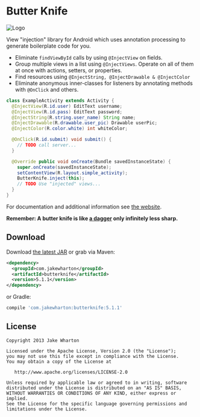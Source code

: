 Butter Knife
============

![Logo](website/static/logo.png)

View "injection" library for Android which uses annotation processing to generate boilerplate code
for you.

 * Eliminate `findViewById` calls by using `@InjectView` on fields.
 * Group multiple views in a list using `@InjectViews`. Operate on all of them at once with actions,
   setters, or properties.
 * Find resources using `@InjectString, @InjectDrawable & @InjectColor`
 * Eliminate anonymous inner-classes for listeners by annotating methods with `@OnClick` and others.

```java
class ExampleActivity extends Activity {
  @InjectView(R.id.user) EditText username;
  @InjectView(R.id.pass) EditText password;
  @InjectString(R.string.user_name) String name;
  @InjectDrawable(R.drawable.user_pic) Drawable userPic;
  @InjectColor(R.color.white) int whiteColor;

  @OnClick(R.id.submit) void submit() {
    // TODO call server...
  }

  @Override public void onCreate(Bundle savedInstanceState) {
    super.onCreate(savedInstanceState);
    setContentView(R.layout.simple_activity);
    ButterKnife.inject(this);
    // TODO Use "injected" views...
  }
}
```

For documentation and additional information see [the website][3].

__Remember: A butter knife is like [a dagger][1] only infinitely less sharp.__



Download
--------

Download [the latest JAR][2] or grab via Maven:
```xml
<dependency>
  <groupId>com.jakewharton</groupId>
  <artifactId>butterknife</artifactId>
  <version>5.1.1</version>
</dependency>
```
or Gradle:
```groovy
compile 'com.jakewharton:butterknife:5.1.1'
```


License
-------

    Copyright 2013 Jake Wharton

    Licensed under the Apache License, Version 2.0 (the "License");
    you may not use this file except in compliance with the License.
    You may obtain a copy of the License at

       http://www.apache.org/licenses/LICENSE-2.0

    Unless required by applicable law or agreed to in writing, software
    distributed under the License is distributed on an "AS IS" BASIS,
    WITHOUT WARRANTIES OR CONDITIONS OF ANY KIND, either express or implied.
    See the License for the specific language governing permissions and
    limitations under the License.



 [1]: http://square.github.com/dagger/
 [2]: http://repository.sonatype.org/service/local/artifact/maven/redirect?r=central-proxy&g=com.jakewharton&a=butterknife&v=LATEST
 [3]: http://jakewharton.github.com/butterknife/

